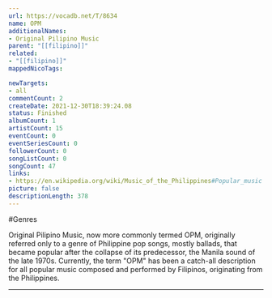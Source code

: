 ```yaml
---
url: https://vocadb.net/T/8634
name: OPM
additionalNames: 
- Original Pilipino Music
parent: "[[filipino]]"
related:
- "[[filipino]]"
mappedNicoTags:

newTargets:
- all
commentCount: 2
createDate: 2021-12-30T18:39:24.08
status: Finished
albumCount: 1
artistCount: 15
eventCount: 0
eventSeriesCount: 0
followerCount: 0
songListCount: 0
songCount: 47
links: 
- https://en.wikipedia.org/wiki/Music_of_the_Philippines#Popular_music
picture: false
descriptionLength: 378
---
```


#Genres

Original Pilipino Music, now more commonly termed OPM, originally referred only to a genre of Philippine pop songs, mostly ballads, that became popular after the collapse of its predecessor, the Manila sound of the late 1970s. Currently, the term "OPM" has been a catch-all description for all popular music composed and performed by Filipinos, originating from the Philippines.

---

